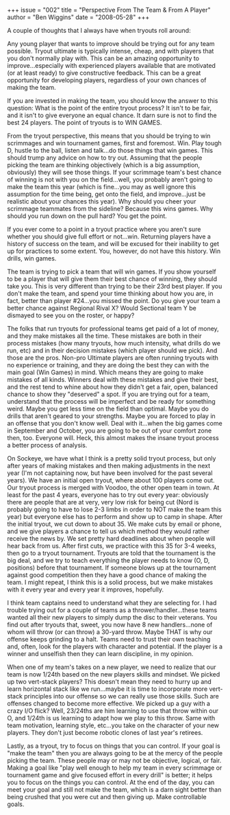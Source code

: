 +++
issue = "002"
title = "Perspective From The Team & From A Player"
author = "Ben Wiggins"
date = "2008-05-28"
+++

A couple of thoughts that I always have when tryouts roll around:  
  
Any young player that wants to improve should be trying out for any team
possible. Tryout ultimate is typically intense, cheap, and with players that
you don't normally play with. This can be an amazing opportunity to
improve...especially with experienced players available that are motivated (or
at least ready) to give constructive feedback. This can be a great opportunity
for developing players, regardless of your own chances of making the team.  
  
If you are invested in making the team, you should know the answer to this
question: What is the point of the entire tryout process? It isn't to be fair,
and it isn't to give everyone an equal chance. It darn sure is not to find the
best 24 players. The point of tryouts is to WIN GAMES.  
  
From the tryout perspective, this means that you should be trying to win
scrimmages and win tournament games, first and foremost. Win. Play tough D,
hustle to the ball, listen and talk...do those things that win games. This
should trump any advice on how to try out. Assuming that the people picking
the team are thinking objectively (which is a big assumption, obviously) they
will see those things. If your scrimmage team's best chance of winning is not
with you on the field...well, you probably aren't going to make the team this
year (which is fine...you may as well ignore this assumption for the time
being, get onto the field, and improve...just be realistic about your chances
this year). Why should you cheer your scrimmage teammates from the sideline?
Because this wins games. Why should you run down on the pull hard? You get the
point.  
  
If you ever come to a point in a tryout practice where you aren't sure whether
you should give full effort or not...win. Returning players have a history of
success on the team, and will be excused for their inability to get up for
practices to some extent. You, however, do not have this history. Win drills,
win games.  
  
The team is trying to pick a team that will win games. If you show yourself to
be a player that will give them their best chance of winning, they should take
you. This is very different than trying to be their 23rd best player. If you
don't make the team, and spend your time thinking about how you are, in fact,
better than player #24...you missed the point. Do you give your team a better
chance against Regional Rival X? Would Sectional team Y be dismayed to see you
on the roster, or happy?  
  
The folks that run tryouts for professional teams get paid of a lot of money,
and they make mistakes all the time. These mistakes are both in their process
mistakes (how many tryouts, how much intensity, what drills do we run, etc)
and in their decision mistakes (which player should we pick). And those are
the pros. Non-pro Ultimate players are often running tryouts with no
experience or training, and they are doing the best they can with the main
goal (Win Games) in mind. Which means they are going to make mistakes of all
kinds. Winners deal with these mistakes and give their best, and the rest tend
to whine about how they didn't get a fair, open, balanced chance to show they
"deserved" a spot. If you are trying out for a team, understand that the
process will be imperfect and be ready for something weird. Maybe you get less
time on the field than optimal. Maybe you do drills that aren't geared to your
strengths. Maybe you are forced to play in an offense that you don't know
well. Deal with it...when the big games come in September and October, you are
going to be out of your comfort zone then, too. Everyone will. Heck, this
almost makes the insane tryout process a better process of analysis.  
  
On Sockeye, we have what I think is a pretty solid tryout process, but only
after years of making mistakes and then making adjustments in the next year
(I'm not captaining now, but have been involved for the past several years).
We have an initial open tryout, where about 100 players come out. Our tryout
process is merged with Voodoo, the other open team in town. At least for the
past 4 years, everyone has to try out every year: obviously there are people
that are at very, very low risk for being cut (Nord is probably going to have
to lose 2-3 limbs in order to NOT make the team this year) but everyone else
has to perform and show up to camp in shape. After the initial tryout, we cut
down to about 35. We make cuts by email or phone, and we give players a chance
to tell us which method they would rather receive the news by. We set pretty
hard deadlines about when people will hear back from us. After first cuts, we
practice with this 35 for 3-4 weeks, then go to a tryout tournament. Tryouts
are told that the tournament is the big deal, and we try to teach everything
the player needs to know (O, D, positions) before that tournament. If someone
blows up at the tournament against good competition then they have a good
chance of making the team. I might repeat, I think this is a solid process,
but we make mistakes with it every year and every year it improves, hopefully.  
  
I think team captains need to understand what they are selecting for. I had
trouble trying out for a couple of teams as a thrower/handler...these teams
wanted all their new players to simply dump the disc to their veterans. You
find out after tryouts that, sweet, you now have 8 new handlers...none of whom
will throw (or can throw) a 30-yard throw. Maybe THAT is why our offense keeps
grinding to a halt. Teams need to trust their own teaching and, often, look
for the players with character and potential. If the player is a winner and
unselfish then they can learn discipline, in my opinion.  
  
When one of my team's takes on a new player, we need to realize that our team
is now 1/24th based on the new players skills and mindset. We picked up two
vert-stack players? This doesn't mean they need to hurry up and learn
horizontal stack like we run...maybe it is time to incorporate more vert-stack
principles into our offense so we can really use those skills. Such are
offenses changed to become more effective. We picked up a guy with a crazy I/O
flick? Well, 23/24ths are him learning to use that throw within our O, and
1/24th is us learning to adapt how we play to this throw. Same with team
motivation, learning style, etc...you take on the character of your new
players. They don't just become robotic clones of last year's retirees.  
  
Lastly, as a tryout, try to focus on things that you can control. If your goal
is "make the team" then you are always going to be at the mercy of the people
picking the team. These people may or may not be objective, logical, or fair.
Making a goal like "play well enough to help my team in every scrimmage or
tournament game and give focused effort in every drill" is better; it helps
you to focus on the things you can control. At the end of the day, you can
meet your goal and still not make the team, which is a darn sight better than
being crushed that you were cut and then giving up. Make controllable goals.
